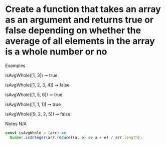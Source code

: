 # Create a function that takes an array as an argument and returns true or false depending on whether the average of all elements in the array is a whole number or no

Examples

isAvgWhole([1, 3]) ➞ true

isAvgWhole([1, 2, 3, 4]) ➞ false

isAvgWhole([1, 5, 6]) ➞ true

isAvgWhole([1, 1, 1]) ➞ true

isAvgWhole([9, 2, 2, 5]) ➞ false

Notes
N/A

```javascript
const isAvgWhole = (arr) =>
  Number.isInteger(arr.reduce((a, e) => a + e) / arr.length);
```
